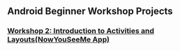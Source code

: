 ## Android Beginner Workshop Projects

### [Workshop 2: Introduction to Activities and Layouts(NowYouSeeMe App)](https://github.com/womenwhocodedc/android-community/tree/master/workshops/NowYouSeeMe)